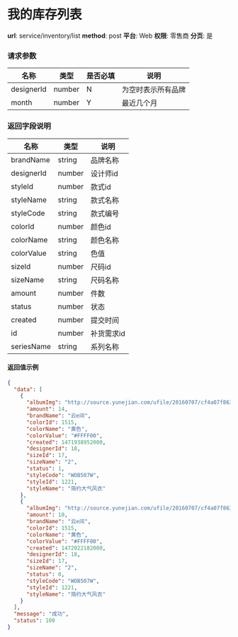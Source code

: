 我的库存列表
=======

**url**: service/inventory/list
**method**: post
**平台**: Web
**权限**: 零售商
**分页**: 是


### 请求参数

|    名称    |  类型  | 是否必填 |        说明        |
|------------|--------|----------|--------------------|
| designerId | number | N        | 为空时表示所有品牌 |
| month      | number | Y        | 最近几个月         |

### 返回字段说明

|    名称    |  类型  |    说明    |
|------------|--------|------------|
| brandName  | string | 品牌名称   |
| designerId | number | 设计师id   |
| styleId    | number | 款式id     |
| styleName  | string | 款式名称   |
| styleCode  | string | 款式编号   |
| colorId    | number | 颜色id     |
| colorName  | string | 颜色名称   |
| colorValue | string | 色值       |
| sizeId     | number | 尺码id     |
| sizeName   | string | 尺码名称   |
| amount     | number | 件数       |
| status     | number | 状态       |
| created    | number | 提交时间   |
| id         | number | 补货需求id |
| seriesName | string | 系列名称   |

#### 返回值示例

```json
{
  "data": [
    {
      "albumImg": "http://source.yunejian.com/ufile/20160707/cf4a07f8631647838c12ed80640d72ba",
      "amount": 14,
      "brandName": "云e间",
      "colorId": 1515,
      "colorName": "黄色",
      "colorValue": "#FFFF00",
      "created": 1471938952000,
      "designerId": 18,
      "sizeId": 17,
      "sizeName": "2",
      "status": 1,
      "styleCode": "WOB507W",
      "styleId": 1221,
      "styleName": "简约大气风衣"
    },
    {
      "albumImg": "http://source.yunejian.com/ufile/20160707/cf4a07f8631647838c12ed80640d72ba",
      "amount": 10,
      "brandName": "云e间",
      "colorId": 1515,
      "colorName": "黄色",
      "colorValue": "#FFFF00",
      "created": 1472022182000,
      "designerId": 18,
      "sizeId": 17,
      "sizeName": "2",
      "status": 0,
      "styleCode": "WOB507W",
      "styleId": 1221,
      "styleName": "简约大气风衣"
    }
  ],
  "message": "成功",
  "status": 100
}
```